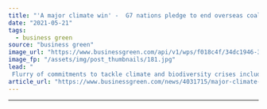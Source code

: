 ```yaml
---
title: "'A major climate win' -  G7 nations pledge to end overseas coal funding in bid to deliver on 1.5C goals"
date: "2021-05-21"
tags: 
  - business green
source: "business green"
image_url: "https://www.businessgreen.com/api/v1/wps/f018c4f/34dc1946-3b79-4207-92dc-76cbd19ff808/4/iStock-1013112670-G7-185x114.jpg"
image_fp: "/assets/img/post_thumbnails/181.jpg"
lead: "
 Flurry of commitments to tackle climate and biodiversity crises include pledge to align all fossil fuel financing and national policies with keeping alive Paris Agreement's1.5C goal ..."
article_url: "https://www.businessgreen.com/news/4031715/major-climate-win-g7-nations-pledge-end-overseas-coal-funding-bid-deliver-5c-goals"
---
```


---
